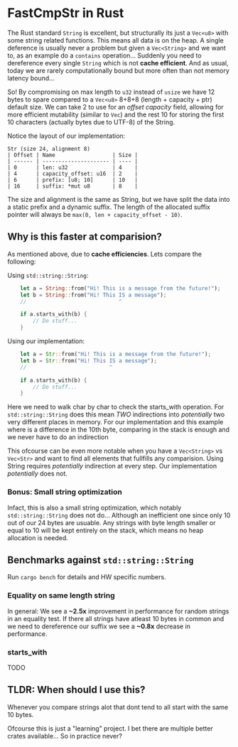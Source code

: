 # FastCmpStr in Rust
The Rust standard `String` is excellent, but structurally its just a `Vec<u8>` with some string related functions. This means all data is on the heap. A single deference is usually never a problem but given a `Vec<String>` and we want to, as an example do a `contains` operation... Suddenly you need to dereference every single `String` which is not **cache efficient**. And as usual, today we are rarely computationally bound but more often than not memory latency bound...

So! By compromising on max length to `u32` instead of `usize` we have 12 bytes to spare compared to a `Vec<u8>` 8+8+8 (length + capacity + ptr) default size. We can take 2 to use for an _offset capacity_ field, allowing for more efficient mutability (similar to `Vec`) and the rest 10 for storing the first 10 characters (actually bytes due to UTF-8) of the String.

Notice the layout of our implementation:
```
Str (size 24, alignment 8)
| Offset | Name                  | Size |
| ------ | --------------------- | ---- |
| 0      | len: u32              | 4    |
| 4      | capacity_offset: u16  | 2    |
| 6      | prefix: [u8; 10]      | 10   |
| 16     | suffix: *mut u8       | 8    |
```
The size and alignment is the same as String, but we have split the data into a static prefix and a dynamic suffix. The length of the allocated suffix pointer will always be `max(0, len + capacity_offset - 10)`.

## Why is this faster at comparision?
As mentioned above, due to **cache efficiencies**. Lets compare the following:

Using `std::string::String`:
```rust
    let a = String::from("Hi! This is a message from the future!");
    let b = String::from("Hi! This IS a message");
    //                             ^

    if a.starts_with(b) {
        // Do stuff...
    }
```

Using our implementation:
```rust
    let a = Str::from("Hi! This is a message from the future!");
    let b = Str::from("Hi! This IS a message");
    //                          ^

    if a.starts_with(b) {
        // Do stuff...
    }
```

Here we need to walk char by char to check the starts_with operation. For `std::string::String` does this mean *TWO* indirections into _potentially_ two very different places in memory. For our implementation and this example where is a difference in the 10th byte, comparing in the stack is enough and we never have to do an indirection

This ofcourse can be even more notable when you have a `Vec<String>` vs `Vec<Str>` and want to find all elements that fullfills any comparision. Using String requires _potentially_ indirection at every step. Our implementation _potentially_ does not.

### Bonus: Small string optimization
Infact, this is also a small string optimization, which notably `std::string::String` does not do... Although an inefficient one since only 10 out of our 24 bytes are usuable. Any strings with byte length smaller or equal to 10 will be kept entirely on the stack, which means no heap allocation is needed.

## Benchmarks against `std::string::String`
Run `cargo bench` for details and HW specific numbers.

### Equality on same length string

In general: We see a **~2.5x** improvement in performance for random strings in an equality test. 
If there all strings have atleast 10 bytes in common and we need to dereference our suffix we see a **~0.8x** decrease in performance.


### starts_with

TODO

## TLDR: When should I use this?

Whenever you compare strings alot that dont tend to all start with the same 10 bytes.

Ofcourse this is just a "learning" project. I bet there are multiple better crates available... So in practice never?